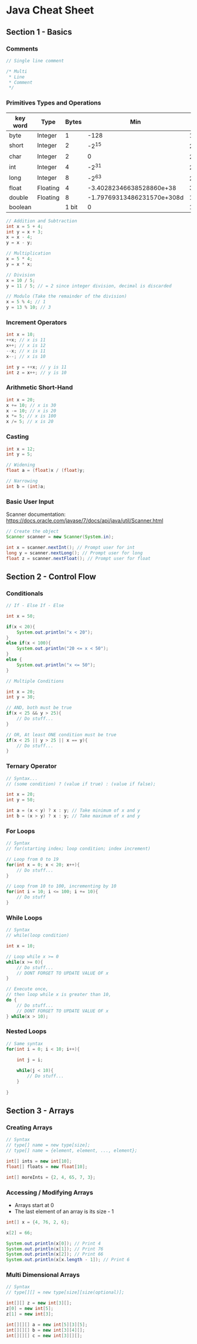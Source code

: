 # Java Cheat Sheet

## Section 1 - Basics

### Comments

```java
// Single line comment

/* Multi
 * Line
 * Comment 
 */
```

### Primitives Types and Operations

| key word  |  Type  | Bytes | Min | Max |
|-----------|--------|-------|-----|-----|
| byte      | Integer|  1    | -128| 127 |
| short     | Integer|  2    | -2<sup>15</sup>   | 2<sup>15</sup>-1 |
| char      | Integer|  2    | 0   | 2<sup>16</sup>-1 |
| int       | Integer|  4    | -2<sup>31</sup>| 2<sup>31</sup>-1 |
| long      | Integer|  8    | -2<sup>63</sup>| 2<sup>63</sup>-1 |
| float     |Floating|  4    | -3.40282346638528860e+38| 3.40282346638528860e+38 |
| double    |Floating|  8    | -1.79769313486231570e+308d| 1.79769313486231570e+308d |
| boolean   |        |  1 bit| 0   | 1   |

```java
// Addition and Subtraction
int x = 5 + 4;
int y = x + 3;
x = x - 4;
y = x - y;

// Multiplication
x = 5 * 4;
y = x * x;

// Division
x = 10 / 5;
y = 11 / 5; // = 2 since integer division, decimal is discarded

// Modulo (Take the remainder of the division)
x = 5 % 4; // 1
y = 13 % 10; // 3

```

### Increment Operators

```java
int x = 10;
++x; // x is 11
x++; // x is 12
--x; // x is 11
x--; // x is 10

int y = ++x; // y is 11
int z = x++; // y is 10
```

### Arithmetic Short-Hand

```java
int x = 20;
x += 10; // x is 30
x -= 10; // x is 20
x *= 5; // x is 100
x /= 5; // x is 20
```

### Casting

```java
int x = 12;
int y = 5;

// Widening
float a = (float)x / (float)y;

// Narrowing
int b = (int)a;
```

### Basic User Input

Scanner documentation: <https://docs.oracle.com/javase/7/docs/api/java/util/Scanner.html>

```java
// Create the object
Scanner scanner = new Scanner(System.in);

int x = scanner.nextInt(); // Prompt user for int
long y = scanner.nextLong(); // Prompt user for long
float z = scanner.nextFloat(); // Prompt user for float
```

## Section 2 - Control Flow

### Conditionals

```java
// If - Else If - Else

int x = 50;

if(x < 20){
    System.out.println("x < 20");
}
else if(x < 100){
    System.out.println("20 <= x < 50");
}
else {
    System.out.println("x <= 50");
}
```

```java
// Multiple Conditions

int x = 20;
int y = 30;

// AND, both must be true
if(x < 25 && y > 25){
    // Do stuff...
}

// OR, At least ONE condition must be true
if(x < 25 || y > 25 || x == y){
    // Do stuff...
}
```

### Ternary Operator

```java
// Syntax...
// (some condition) ? (value if true) : (value if false);

int x = 20;
int y = 50;

int a = (x < y) ? x : y; // Take minimum of x and y
int b = (x > y) ? x : y; // Take maximum of x and y
```

### For Loops

```java
// Syntax
// for(starting index; loop condition; index increment)

// Loop from 0 to 19
for(int x = 0; x < 20; x++){
    // Do stuff...
}

// Loop from 10 to 100, incrementing by 10
for(int i = 10; i <= 100; i += 10){
    // Do stuff
}
```

### While Loops

```java
// Syntax
// while(loop condition)

int x = 10;

// Loop while x >= 0
while(x >= 0){
    // Do stuff...
    // DONT FORGET TO UPDATE VALUE OF x
}

// Execute once, 
// then loop while x is greater than 10,
do {
    // Do stuff...
    // DONT FORGET TO UPDATE VALUE OF x
} while(x > 10);
```

### Nested Loops

```java
// Same syntax
for(int i = 0; i < 10; i++){
    
    int j = i;

    while(j < 10){
        // Do stuff...
    }
    
}
```

## Section 3 - Arrays

### Creating Arrays

```java
// Syntax
// type[] name = new type[size];
// type[] name = {element, element, ..., element};

int[] ints = new int[10];
float[] floats = new float[10];

int[] moreInts = {2, 4, 65, 7, 3};
```

### Accessing / Modifying Arrays

* Arrays start at 0
* The last element of an array is its size - 1

```java
int[] x = {4, 76, 2, 6};

x[2] = 66;

System.out.println(x[0]); // Print 4
System.out.println(x[1]); // Print 76
System.out.println(x[2]); // Print 66
System.out.println(x[x.length - 1]); // Print 6
```

### Multi Dimensional Arrays

```java
// Syntax
// type[][] = new type[size][size(optional)];

int[][] z = new int[3][];
z[0] = new int[5];
z[1] = new int[3];

int[][][] a = new int[5][3][5];
int[][][] b = new int[3][4][];
int[][][] c = new int[3][][];
```

